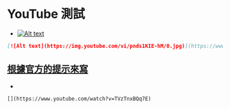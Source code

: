
# YouTube 測試
- [![Alt text](https://img.youtube.com/vi/pnds1KIE-hM/0.jpg)](https://www.youtube.com/watch?v=pnds1KIE-hM "測試")
```markdown
[![Alt text](https://img.youtube.com/vi/pnds1KIE-hM/0.jpg)](https://www.youtube.com/watch?v=pnds1KIE-hM "測試")
```

## [根據官方的提示來寫](http://dynalon.github.io/mdwiki/#!gimmicks.md#Youtube)
- [](https://www.youtube.com/watch?v=TVzTnxBQq7E)
```markdown
[](https://www.youtube.com/watch?v=TVzTnxBQq7E)
```